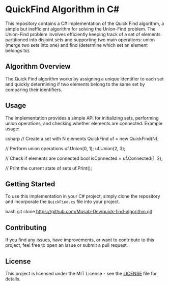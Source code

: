 # QuickFind Algorithm in C#

This repository contains a C# implementation of the Quick Find algorithm, a simple but inefficient algorithm for solving the Union-Find problem. The Union-Find problem involves efficiently keeping track of a set of elements partitioned into disjoint sets and supporting two main operations: union (merge two sets into one) and find (determine which set an element belongs to).

## Algorithm Overview

The Quick Find algorithm works by assigning a unique identifier to each set and quickly determining if two elements belong to the same set by comparing their identifiers.

## Usage

The implementation provides a simple API for initializing sets, performing union operations, and checking whether elements are connected. Example usage:

csharp
// Create a set with N elements
QuickFind uf = new QuickFind(N);

// Perform union operations
uf.Union(0, 1);
uf.Union(2, 3);

// Check if elements are connected
bool isConnected = uf.Connected(1, 2);

// Print the current state of sets
uf.Print();


## Getting Started

To use this implementation in your C# project, simply clone the repository and incorporate the `QuickFind.cs` file into your project.

bash
git clone https://github.com/Musab-Dev/quick-find-algorithm.git


## Contributing

If you find any issues, have improvements, or want to contribute to this project, feel free to open an issue or submit a pull request.

## License

This project is licensed under the MIT License - see the [LICENSE](LICENSE) file for details.